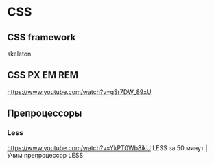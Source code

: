 # CSS


## CSS framework

skeleton



## CSS PX EM REM

https://www.youtube.com/watch?v=gSr7DW_89xU


## Препроцессоры


### Less 

https://www.youtube.com/watch?v=YkPT0Wb8ikU   LESS за 50 минут | Учим препроцессор LESS 